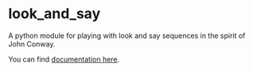 # look_and_say
A python module for playing with look and say sequences in the spirit of John Conway.

You can find [documentation here](https://jonnycomes.github.io/look-and-say/html/look_and_say.html).